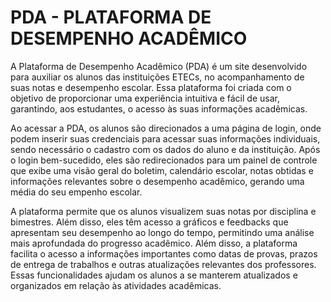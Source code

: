 # PDA - PLATAFORMA DE DESEMPENHO ACADÊMICO
<p>A Plataforma de Desempenho Acadêmico (PDA) é um site desenvolvido para auxiliar os alunos das instituições ETECs, no acompanhamento de suas notas e desempenho escolar. Essa plataforma foi criada com o objetivo de proporcionar uma experiência intuitiva e fácil de usar, garantindo, aos estudantes, o acesso às suas informações  acadêmicas.</p>

<p>Ao acessar a PDA, os alunos são direcionados a uma página de login, onde podem inserir suas credenciais para acessar suas informações individuais, sendo necessário o cadastro com os dados do aluno e da instituição. Após o login bem-sucedido, eles são redirecionados para um painel de controle que exibe uma visão geral do boletim, calendário escolar, notas obtidas e informações relevantes sobre o desempenho acadêmico, gerando uma média do seu empenho escolar.</p>

<p>A plataforma permite que os alunos visualizem suas notas por disciplina e bimestres. Além disso, eles têm acesso a gráficos e feedbacks que apresentam seu desempenho ao longo do tempo, permitindo uma análise mais aprofundada do progresso acadêmico.
Além disso, a plataforma facilita o acesso a informações importantes como datas de provas, prazos de entrega de trabalhos e outras atualizações relevantes dos professores. Essas funcionalidades ajudam os alunos a se manterem atualizados e organizados em relação às atividades acadêmicas.</p>
